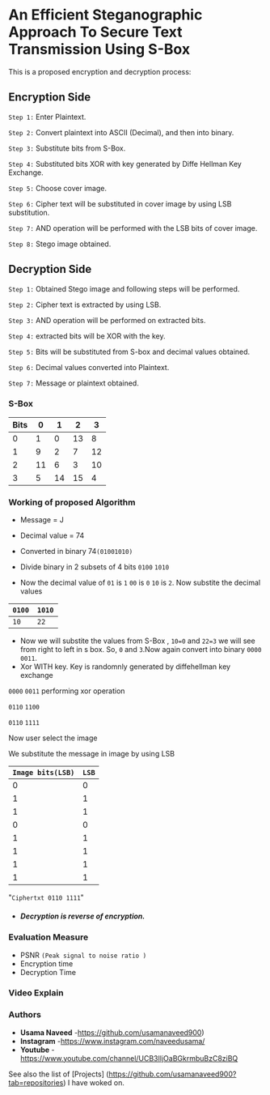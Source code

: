 # An Efficient Steganographic Approach To Secure Text Transmission Using S-Box
This is a proposed encryption and decryption process:
## Encryption Side
`Step 1:`  Enter Plaintext.

`Step 2:` Convert plaintext into ASCII (Decimal), and then into binary.

`Step 3:` Substitute bits from S-Box.

`Step 4:` Substituted bits XOR with key generated by Diffe Hellman Key Exchange.

`Step 5:` Choose cover image.

`Step 6:` Cipher text will be substituted in cover image by using LSB substitution.

`Step 7:` AND operation will be performed with the LSB bits of cover image.

`Step 8:` Stego image obtained.



## Decryption Side
`Step 1:` Obtained Stego image and following steps will be performed.

`Step 2:` Cipher text is extracted by using LSB.

`Step 3:` AND operation will be performed on extracted bits.

`Step 4:` extracted bits will be XOR with the key.

`Step 5:` Bits will be substituted from S-box and decimal values obtained.

`Step 6:` Decimal values converted into Plaintext.

`Step 7:` Message or plaintext obtained.

### S-Box

| Bits | 0 | 1 | 2  | 3 |
| ------------- | ------------- | ------------- | ------------- | ------------- |
| 0 | 1  | 0  | 13 | 8  |
| 1 | 9  | 2  | 7  | 12 |
| 2 | 11 | 6  | 3  | 10 |
| 3 | 5  | 14 | 15 | 4  |

###  Working of proposed Algorithm
- Message  = J
-	Decimal value = 74 
- Converted in binary 74`(01001010)`
-	Divide binary in  2 subsets of 4 bits
`0100`     `1010`

-	Now the decimal value of `01` is `1` `00` is `0` `10` is `2`. Now substite the decimal values

|`0100`|`1010`|
|------|------|
|`10`|`22`|

- Now we will substite the values from S-Box , `10=0` and  `22=3` we will see from right to left  in s box. So, `0` and `3`.Now again convert into binary `0000`  `0011`.
-	Xor WITH key. Key is randomnly generated by diffehellman key exchange

  `0000` `0011`             performing xor operation

  `0110` `1100`  

  `0110` `1111`
  
  Now user select the image 

  We substitute the message in image by using LSB 
  
  |`Image bits(LSB)`|`LSB`|
  |-----------------|-----|  
  |0|0|
  |1|1|
  |1|1|
  |0|0|
  |1|1|
  |1|1|
  |1|1|
  |1|1|

  "`Ciphertxt 0110 1111`"

- ##### Decryption is reverse of encryption.

### Evaluation Measure
- PSNR `(Peak signal to noise ratio )`
- Encryption time
- Decryption Time

### Video Explain

### Authors

* **Usama Naveed** -https://github.com/usamanaveed900)
* **Instagram** -https://www.instagram.com/naveedusama/
* **Youtube** -https://www.youtube.com/channel/UCB3IljOaBGkrmbuBzC8ziBQ

See also the list of [Projects] (https://github.com/usamanaveed900?tab=repositories) I have woked on.



